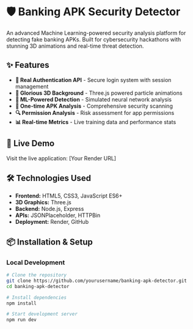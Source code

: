 # 🛡️ Banking APK Security Detector

An advanced Machine Learning-powered security analysis platform for detecting fake banking APKs. Built for cybersecurity hackathons with stunning 3D animations and real-time threat detection.

## ✨ Features

- **🔐 Real Authentication API** - Secure login system with session management
- **🎨 Glorious 3D Background** - Three.js powered particle animations
- **🤖 ML-Powered Detection** - Simulated neural network analysis
- **📱 One-time APK Analysis** - Comprehensive security scanning
- **🔍 Permission Analysis** - Risk assessment for app permissions
- **📊 Real-time Metrics** - Live training data and performance stats

## 🚀 Live Demo

Visit the live application: [Your Render URL]

## 🛠️ Technologies Used

- **Frontend:** HTML5, CSS3, JavaScript ES6+
- **3D Graphics:** Three.js
- **Backend:** Node.js, Express
- **APIs:** JSONPlaceholder, HTTPBin
- **Deployment:** Render, GitHub

## 📦 Installation & Setup

### Local Development
```bash
# Clone the repository
git clone https://github.com/yourusername/banking-apk-detector.git
cd banking-apk-detector

# Install dependencies
npm install

# Start development server
npm run dev
